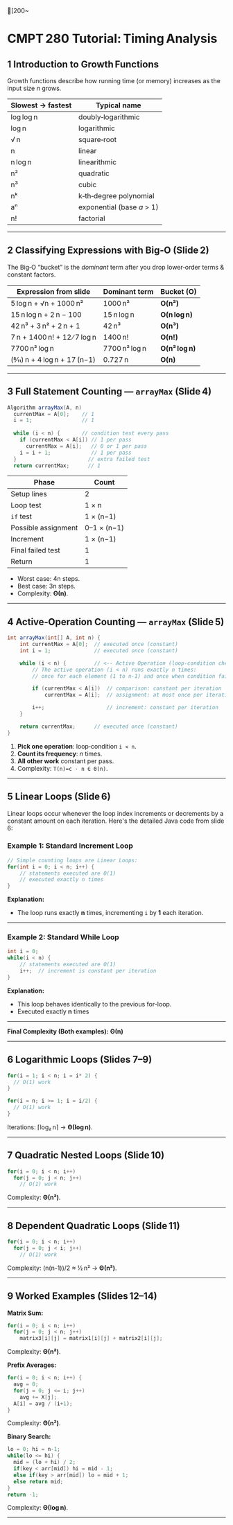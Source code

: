 [200~
# CMPT 280 Tutorial: Timing Analysis

## 1  Introduction to Growth Functions

Growth functions describe how running time (or memory) increases as the input size *n* grows.

| Slowest → fastest | Typical name               |
| ----------------- | -------------------------- |
| log log n         | doubly‑logarithmic         |
| log n             | logarithmic                |
| √ n               | square‑root                |
| n                 | linear                     |
| n log n           | linearithmic               |
| n²                | quadratic                  |
| n³                | cubic                      |
| nᵏ                | k‑th‑degree polynomial     |
| aⁿ                | exponential (base *a* > 1) |
| n!                | factorial                  |

---

## 2  Classifying Expressions with Big‑O (Slide 2)

The Big‑O “bucket” is the *dominant* term after you drop lower‑order terms & constant factors.

| Expression from slide         | Dominant term | Bucket (O)      |
| ----------------------------- | ------------- | --------------- |
| 5 log n + √n + 1000 n²        | 1000 n²       | **O(n²)**       |
| 15 n log n + 2 n − 100        | 15 n log n    | **O(n log n)**  |
| 42 n³ + 3 n² + 2 n + 1        | 42 n³         | **O(n³)**       |
| 7 n + 1400 n! + 12 ∕ 7 log n  | 1400 n!       | **O(n!)**       |
| 7700 n² log n                 | 7700 n² log n | **O(n² log n)** |
| (8⁄11) n + 4 log n + 17 (n−1) | 0.727 n       | **O(n)**        |

---

## 3  Full Statement Counting — `arrayMax` (Slide 4)

```java
Algorithm arrayMax(A, n)
  currentMax = A[0];    // 1
  i = 1;                // 1
  
  while (i < n) {       // condition test every pass
    if (currentMax < A[i]) // 1 per pass
      currentMax = A[i];   // 0 or 1 per pass
    i = i + 1;             // 1 per pass
  }                       // extra failed test
  return currentMax;      // 1
```

| Phase               | Count       |
| ------------------- | ----------- |
| Setup lines         | 2           |
| Loop test           | 1 × n       |
| `if` test           | 1 × (n−1)   |
| Possible assignment | 0–1 × (n−1) |
| Increment           | 1 × (n−1)   |
| Final failed test   | 1           |
| Return              | 1           |

- Worst case: 4n steps.
- Best case: 3n steps.
- Complexity: **Θ(n)**.

---

## 4  Active‑Operation Counting — `arrayMax` (Slide 5)

```java
int arrayMax(int[] A, int n) {
    int currentMax = A[0];  // executed once (constant)
    int i = 1;              // executed once (constant)

    while (i < n) {         // <-- Active Operation (loop-condition check)
        // The active operation (i < n) runs exactly n times:
        // once for each element (1 to n-1) and once when condition fails.

        if (currentMax < A[i])  // comparison: constant per iteration
            currentMax = A[i];  // assignment: at most once per iteration (constant)

        i++;                    // increment: constant per iteration
    }

    return currentMax;      // executed once (constant)
}
```

1. **Pick one operation**: loop‑condition `i < n`.
2. **Count its frequency**: *n* times.
3. **All other work** constant per pass.
4. Complexity: `T(n)=c · n ∈ Θ(n)`.

---

## 5 Linear Loops (Slide 6)

Linear loops occur whenever the loop index increments or decrements by a constant amount on each iteration. Here's the detailed Java code from slide 6:

### Example 1: Standard Increment Loop

```java
// Simple counting loops are Linear Loops:
for(int i = 0; i < n; i++) {
    // statements executed are O(1)
    // executed exactly n times
}
```

**Explanation:**  
- The loop runs exactly **n** times, incrementing `i` by **1** each iteration.

---

### Example 2: Standard While Loop

```java
int i = 0;
while(i < n) {
    // statements executed are O(1)
    i++;  // increment is constant per iteration
}
```

**Explanation:**  
- This loop behaves identically to the previous for-loop.
- Executed exactly **n** times

---

**Final Complexity (Both examples):** **Θ(n)**

---

## 6  Logarithmic Loops (Slides 7–9)

```java
for(i = 1; i < n; i = i* 2) {
  // O(1) work
}
```
```java
for(i = n; i >= 1; i = i/2) {
  // O(1) work
}
```
Iterations: ⌈log₂ n⌉ → **Θ(log n)**.

---

## 7  Quadratic Nested Loops (Slide 10)

```java
for(i = 0; i < n; i++)
  for(j = 0; j < n; j++)
    // O(1) work
```

Complexity: **Θ(n²)**.

---

## 8  Dependent Quadratic Loops (Slide 11)

```java
for(i = 0; i < n; i++)
  for(j = 0; j < i; j++)
    // O(1) work
```

Complexity: (n(n-1))/2 ≈ ½ n² → **Θ(n²)**.

---

## 9  Worked Examples (Slides 12–14)

**Matrix Sum:**

```java
for(i = 0; i < n; i++)
  for(j = 0; j < n; j++)
    matrix3[i][j] = matrix1[i][j] + matrix2[i][j];
```

Complexity: **Θ(n²)**.

**Prefix Averages:**

```java
for(i = 0; i < n; i++) {
  avg = 0;
  for(j = 0; j <= i; j++)
    avg += X[j];
  A[i] = avg / (i+1);
}
```

Complexity: **Θ(n²)**.

**Binary Search:**

```java
lo = 0; hi = n-1;
while(lo <= hi) {
  mid = (lo + hi) / 2;
  if(key < arr[mid]) hi = mid - 1;
  else if(key > arr[mid]) lo = mid + 1;
  else return mid;
}
return -1;
```

Complexity: **Θ(log n)**.

---
